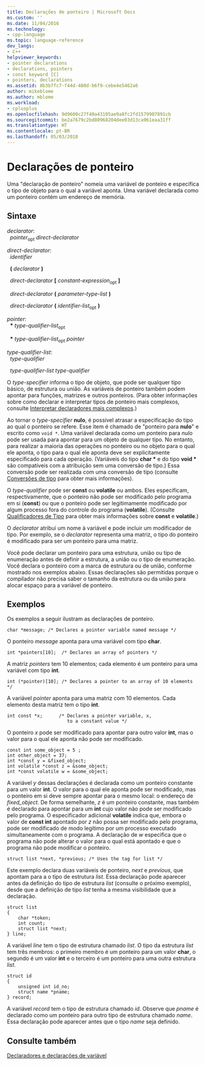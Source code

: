 ```yaml
---
title: Declarações de ponteiro | Microsoft Docs
ms.custom: ''
ms.date: 11/04/2016
ms.technology:
- cpp-language
ms.topic: language-reference
dev_langs:
- C++
helpviewer_keywords:
- pointer declarations
- declarations, pointers
- const keyword [C]
- pointers, declarations
ms.assetid: 8b3b7fc7-f44d-480d-b6f9-cebe4e5462a6
author: mikeblome
ms.author: mblome
ms.workload:
- cplusplus
ms.openlocfilehash: 9d9600c27f40a43105ae9a8fc2fd1579907891cb
ms.sourcegitcommit: be2a7679c2bd80968204dee03d13ca961eaa31ff
ms.translationtype: HT
ms.contentlocale: pt-BR
ms.lasthandoff: 05/03/2018
---
```

# <a name="pointer-declarations"></a>Declarações de ponteiro
Uma "declaração de ponteiro" nomeia uma variável de ponteiro e especifica o tipo de objeto para o qual a variável aponta. Uma variável declarada como um ponteiro contém um endereço de memória.  
  
## <a name="syntax"></a>Sintaxe  
 *declarator*:  
 &nbsp;&nbsp;*pointer*<sub>opt</sub> *direct-declarator*  
  
 *direct-declarator*:  
 &nbsp;&nbsp;*identifier*  
  
 &nbsp;&nbsp;**(** *declarator* **)**  
  
 &nbsp;&nbsp;*direct-declarator* **[** *constant-expression*<sub>opt</sub> **]**  
  
 &nbsp;&nbsp;*direct-declarator* **(** *parameter-type-list* **)**  
  
 &nbsp;&nbsp;*direct-declarator* **(** *identifier-list*<sub>opt</sub> **)**  
  
 *pointer*:  
 &nbsp;&nbsp;**\*** *type-qualifier-list*<sub>opt</sub>  
  
 &nbsp;&nbsp;**\*** *type-qualifier-list*<sub>opt</sub> *pointer*  
  
 *type-qualifier-list*:  
 &nbsp;&nbsp;*type-qualifier*  
  
 &nbsp;&nbsp;*type-qualifier-list* *type-qualifier*  
  
 O *type-specifier* informa o tipo de objeto, que pode ser qualquer tipo básico, de estrutura ou união. As variáveis de ponteiro também podem apontar para funções, matrizes e outros ponteiros. (Para obter informações sobre como declarar e interpretar tipos de ponteiro mais complexos, consulte [Interpretar declaradores mais complexos](../c-language/interpreting-more-complex-declarators.md).)  
  
 Ao tornar o *type-specifier* **nulo**, é possível atrasar a especificação do tipo ao qual o ponteiro se refere. Esse item é chamado de "ponteiro para **nulo**" e escrito como `void *`. Uma variável declarada como um ponteiro para *nulo* pode ser usada para apontar para um objeto de qualquer tipo. No entanto, para realizar a maioria das operações no ponteiro ou no objeto para o qual ele aponta, o tipo para o qual ele aponta deve ser explicitamente especificado para cada operação. (Variáveis do tipo **char \*** e do tipo **void \*** são compatíveis com a atribuição sem uma conversão de tipo.) Essa conversão pode ser realizada com uma conversão de tipo (consulte [Conversões de tipo](../c-language/type-cast-conversions.md) para obter mais informações).  
  
 O *type-qualifier* pode ser **const** ou **volatile** ou ambos. Eles especificam, respectivamente, que o ponteiro não pode ser modificado pelo programa em si (**const**) ou que o ponteiro pode ser legitimamente modificado por algum processo fora do controle do programa (**volatile**). (Consulte [Qualificadores de Tipo](../c-language/type-qualifiers.md) para obter mais informações sobre **const** e **volatile**.)  
  
 O *declarator* atribui um nome à variável e pode incluir um modificador de tipo. Por exemplo, se o *declarator* representa uma matriz, o tipo do ponteiro é modificado para ser um ponteiro para uma matriz.  
  
 Você pode declarar um ponteiro para uma estrutura, união ou tipo de enumeração antes de definir a estrutura, a união ou o tipo de enumeração. Você declara o ponteiro com a marca de estrutura ou de união, conforme mostrado nos exemplos abaixo. Essas declarações são permitidas porque o compilador não precisa saber o tamanho da estrutura ou da união para alocar espaço para a variável de ponteiro.  
  
## <a name="examples"></a>Exemplos  
 Os exemplos a seguir ilustram as declarações de ponteiro.  
  
```  
char *message; /* Declares a pointer variable named message */  
```  
  
 O ponteiro *message* aponta para uma variável com tipo **char**.  
  
```  
int *pointers[10];  /* Declares an array of pointers */  
```  
  
 A matriz *pointers* tem 10 elementos; cada elemento é um ponteiro para uma variável com tipo **int**.  
  
```  
int (*pointer)[10]; /* Declares a pointer to an array of 10 elements */  
```  
  
 A variável *pointer* aponta para uma matriz com 10 elementos. Cada elemento desta matriz tem o tipo **int**.  
  
```  
int const *x;      /* Declares a pointer variable, x,  
                      to a constant value */   
```  
  
 O ponteiro *x* pode ser modificado para apontar para outro valor **int**, mas o valor para o qual ele aponta não pode ser modificado.  
  
```  
const int some_object = 5 ;  
int other_object = 37;  
int *const y = &fixed_object;  
int volatile *const z = &some_object;  
int *const volatile w = &some_object;  
```  
  
 A variável *y* dessas declarações é declarada como um ponteiro constante para um valor **int**. O valor para o qual ele aponta pode ser modificado, mas o ponteiro em si deve sempre apontar para o mesmo local: o endereço de *fixed_object*. De forma semelhante, *z* é um ponteiro constante, mas também é declarado para apontar para um **int** cujo valor não pode ser modificado pelo programa. O especificador adicional **volatile** indica que, embora o valor de **const int** apontado por *z* não possa ser modificado pelo programa, pode ser modificado de modo legítimo por um processo executado simultaneamente com o programa. A declaração de *w* especifica que o programa não pode alterar o valor para o qual está apontado e que o programa não pode modificar o ponteiro.  
  
```  
struct list *next, *previous; /* Uses the tag for list */  
```  
  
 Este exemplo declara duas variáveis de ponteiro, *next* e *previous*, que apontam para a o tipo de estrutura *list*. Essa declaração pode aparecer antes da definição do tipo de estrutura *list* (consulte o próximo exemplo), desde que a definição de tipo *list* tenha a mesma visibilidade que a declaração.  
  
```  
struct list   
{  
    char *token;  
    int count;  
    struct list *next;  
} line;  
```  
  
 A variável *line* tem o tipo de estrutura chamado *list*. O tipo da estrutura *list* tem três membros: o primeiro membro é um ponteiro para um valor **char**, o segundo é um valor **int** e o terceiro é um ponteiro para uma outra estrutura *list*.  
  
```  
struct id   
{  
    unsigned int id_no;  
    struct name *pname;  
} record;  
```  
  
 A variável *record* tem o tipo de estrutura chamado *id*. Observe que *pname* é declarado como um ponteiro para outro tipo de estrutura chamado *name*. Essa declaração pode aparecer antes que o tipo *name* seja definido.  
  
## <a name="see-also"></a>Consulte também  
 [Declaradores e declarações de variável](../c-language/declarators-and-variable-declarations.md)